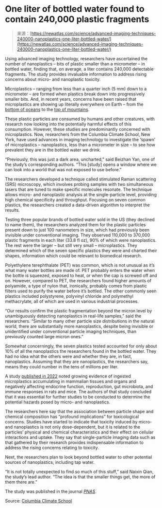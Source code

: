 <!--yml
category: 未分类
date: 2024-05-27 14:47:01
-->

# One liter of bottled water found to contain 240,000 plastic fragments

> 来源：[https://newatlas.com/science/advanced-imaging-techniques-240000-nanoplastics-one-liter-bottled-water/](https://newatlas.com/science/advanced-imaging-techniques-240000-nanoplastics-one-liter-bottled-water/)

Using advanced imaging technology, researchers have ascertained the number of nanoplastics – bits of plastic smaller than a micrometer – in bottled water, finding that, on average, a liter contains 240,000 detectable fragments. The study provides invaluable information to address rising concerns about micro- and nanoplastic toxicity.

Microplastics – ranging from less than a quarter inch (5 mm) down to a micrometer – are formed when plastics break down into progressively smaller bits. And, in recent years, concerns have been raised that microplastics are showing up literally everywhere on Earth – from the [bottom of oceans](https://newatlas.com/environment/record-microplastics-seafloor/) to the [top of mountains](https://newatlas.com/environment/highest-microplastics-top-mt-everest/).

These plastic particles are consumed by humans and other creatures, with research now looking into the potentially harmful effects of this consumption. However, these studies are predominantly concerned with microplastics. Now, researchers from the Columbia Climate School, New York, have used advances in imaging technology to investigate the ‘spawn’ of microplastics – nanoplastics, less than a micrometer in size – to see how prevalent they are in the bottled water we drink.

“Previously, this was just a dark area, uncharted,” said Beizhan Yan, one of the study’s corresponding authors. “This [study] opens a window where we can look into a world that was not exposed to use before.”

The researchers developed a technique called stimulated Raman scattering (SRS) microscopy, which involves probing samples with two simultaneous lasers that are tuned to make specific molecules resonate. The technique allows micro- and nanoplastic analysis at the single-particle level, providing high chemical specificity and throughput. Focusing on seven common plastics, the researchers created a data-driven algorithm to interpret the results.

Testing three popular brands of bottled water sold in the US (they declined to name them), the researchers analyzed them for the plastic particles present down to just 100 nanometers in size, which had previously been invisible under conventional imaging. They observed 110,000 to 370,000 plastic fragments in each liter (33.8 fl oz), 90% of which were nanoplastics. The rest were the larger – but still very small – microplastics. They determined which of the seven specific plastics they were and charted their shapes, information which could be relevant to biomedical research.

Polyethylene terephthalate (PET) was common, which is not unusual as it’s what many water bottles are made of. PET probably enters the water when the bottle is squeezed, exposed to heat, or when the cap is screwed off and on. However, compared to PET, the researchers found higher amounts of polyamide, a type of nylon that, ironically, probably comes from plastic filters used to purify the water before it’s bottled. The other commonly seen plastics included polystyrene, polyvinyl chloride and polymethyl methacrylate, all of which are used in various industrial processes.

“Our results confirm the plastic fragmentation beyond the micron level by unambiguously detecting nanoplastics in real-life samples,” said the researchers. “Similar to many other particle size distributions in the natural world, there are substantially more nanoplastics, despite being invisible or unidentified under conventional particle imaging techniques, than previously counted large micron ones.”

Somewhat concerningly, the seven plastics tested accounted for only about 10% of all the nanoplastics the researchers found in the bottled water. They had no idea what the others were and whether they are, in fact, nanoplastics. Assuming that they are nanoplastics, the researchers say, means they could number in the tens of millions per liter.

A study [published in 2022](https://www.frontiersin.org/articles/10.3389/fendo.2022.1084236/full#h9) noted growing evidence of ingested microplastics accumulating in mammalian tissues and organs and negatively affecting endocrine function, reproduction, gut microbiota, and immune responses in rats and mice. The authors of that study concluded that it was essential for further studies to be conducted to determine the potential hazards posed by micro- and nanoplastics.

The researchers here say that the association between particle shape and chemical composition has “profound implications” for toxicological concerns. Studies have started to indicate that toxicity induced by micro- and nanoplastics is not only dose-dependent, but it is related to the particles’ physical and chemical characteristics and their effect on cellular interactions and uptake. They say that single-particle imaging data such as that gathered by their research provides indispensable information to address the rising concerns relating to toxicity.

Next, the researchers plan to look beyond bottled water to other potential sources of nanoplastics, including tap water.

“It is not totally unexpected to find so much of this stuff,” said Naixin Qian, the study’s lead author. “The idea is that the smaller things get, the more of them there are.”

The study was published in the journal *[PNAS](https://www.pnas.org/doi/10.1073/pnas.2300582121#sec-6)*.

Source: [Columbia Climate School](https://news.climate.columbia.edu/2024/01/08/bottled-water-can-contain-hundreds-of-thousands-of-previously-uncounted-tiny-plastic-bits-study-finds/)